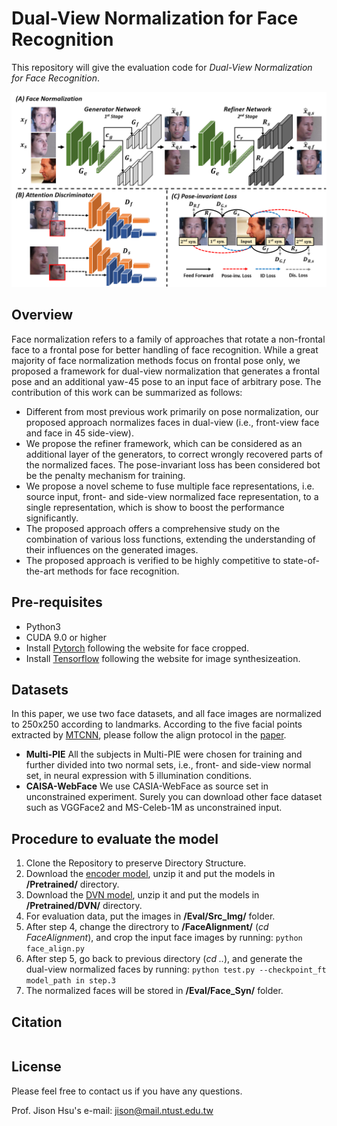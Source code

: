 # Dual-View Normalization for Face Recognition
This repository will give the evaluation code for *Dual-View Normalization for Face Recognition*.


![Alt text](./imgs/Architecture.png)


Overview
--
Face normalization refers to a family of approaches that rotate a non-frontal face to a frontal pose for better handling of face recognition. While a great majority of face normalization methods focus on frontal pose only, we proposed a framework for dual-view normalization that generates a frontal pose and an additional yaw-45 pose to an input face of arbitrary pose. The contribution of this work can be summarized as follows:
- Different from most previous work primarily on pose normalization, our proposed approach normalizes faces in dual-view (i.e., front-view face and face in 45 side-view).
- We propose the refiner framework, which can be considered as an additional layer of the generators, to correct wrongly recovered parts of the normalized faces. The pose-invariant loss has been considered bot be the penalty mechanism for training.
- We propose a novel scheme to fuse multiple face representations, i.e. source input, front- and side-view normalized face representation, to a single representation, which is show to boost the performance significantly.
- The proposed approach offers a comprehensive study on the combination of various loss functions, extending the understanding of their influences on the generated images.
- The proposed approach is verified to be highly competitive to state-of-the-art methods for face recognition.


Pre-requisites
-- 
- Python3
- CUDA 9.0 or higher
- Install [Pytorch](https://pytorch.org/) following the website for face cropped.
- Install [Tensorflow](https://www.tensorflow.org/) following the website for image synthesizeation.

 

Datasets
--
In this paper, we use two face datasets, and all face images are normalized to 250x250 according to landmarks. According to the five facial points extracted by [MTCNN](https://arxiv.org/abs/1604.02878), please follow the align protocol in the [paper]().
- **Multi-PIE** All the subjects in Multi-PIE were chosen for training and further divided into two normal sets, i.e., front- and side-view normal set, in neural expression with 5 illumination conditions.
- **CAISA-WebFace** We use CASIA-WebFace as source set in unconstrained experiment. Surely you can download other face dataset such as VGGFace2 and MS-Celeb-1M as unconstrained input. 
 
 
Procedure to evaluate the model
--
1. Clone the Repository to preserve Directory Structure. 
2. Download the [encoder model](https://drive.google.com/open?id=1yk_GN-rKWitRiw_6iXE0bEZu4G_rRfPT), unzip it and put the models in **/Pretrained/** directory.
3. Download the [DVN model](https://drive.google.com/open?id=1-GPU7OBgUJydpRW1YWaojir_BSSr3_X_), unzip it and put the models in **/Pretrained/DVN/** directory.
4. For evaluation data, put the images in **/Eval/Src_Img/** folder. 
5. After step 4, change the directrory to **/FaceAlignment/** (*cd FaceAlignment*), and crop the input face images by running:
```python face_align.py```
6. After step 5, go back to previous directory (*cd ..*), and generate the dual-view normalized faces by running:
```python test.py --checkpoint_ft model_path in step.3```
7. The normalized faces will be stored in **/Eval/Face_Syn/** folder.


 
Citation
--
```
```

License 
--
Please feel free to contact us if you have any questions.

Prof. Jison Hsu's e-mail: jison@mail.ntust.edu.tw
